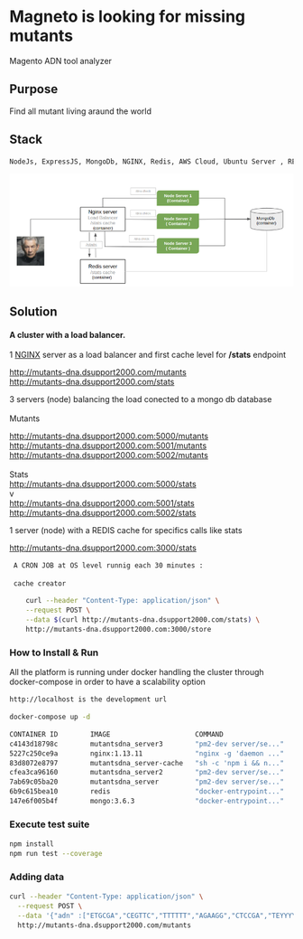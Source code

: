 # Magneto is looking for missing mutants
   
   Magento ADN tool analyzer 


## Purpose
  Find all mutant living araund the world

## Stack
```sh
NodeJs, ExpressJS, MongoDb, NGINX, Redis, AWS Cloud, Ubuntu Server , REST API Standar
```

![alt text](picture.png)

## Solution

  #### A cluster with a load balancer.
  
   1  <a href="https://github.com/danillanos/mutants-dna/blob/master/config/nginx/nginx.conf#L14-L20">NGINX</a> server as a load balancer and first cache level for  <b>/stats</b> endpoint
          <div> 
            <a href="http://mutants-dna.dsupport2000.com/mutants" >http://mutants-dna.dsupport2000.com/mutants</a>
            <br/>
          </div>
          <div> 
            <a href="http://mutants-dna.dsupport2000.com/stats" >http://mutants-dna.dsupport2000.com/stats</a>
          </div>

   3 servers (node) balancing the load conected to a mongo db database 
        <br/>
        <br/>
        Mutants
        <div> 
            <a href="http://mutants-dna.dsupport2000.com:5000/mutants" >http://mutants-dna.dsupport2000.com:5000/mutants</a>
            <br/>
        </div>
        <div> 
            <a href="http://mutants-dna.dsupport2000.com:5001/mutants" >http://mutants-dna.dsupport2000.com:5001/mutants</a>
            <br/>
        </div>
        <div> 
            <a href="http://mutants-dna.dsupport2000.com:5002/mutants" >http://mutants-dna.dsupport2000.com:5002/mutants</a>
        </div>
        <br/>
        Stats
        <div> 
            <a href="http://mutants-dna.dsupport2000.com:5000/stats" >http://mutants-dna.dsupport2000.com:5000/stats</a>
              <br/>v
        </div>
        <div> 
            <a href="http://mutants-dna.dsupport2000.com:5001/stats" >http://mutants-dna.dsupport2000.com:5001/stats</a>
              <br/>
        </div>
        <div> 
            <a href="http://mutants-dna.dsupport2000.com:5002/stats" >http://mutants-dna.dsupport2000.com:5002/stats</a>
        </div>

  1 server (node) with a REDIS  cache for specifics calls like stats
        <div> 
            <a href="http://mutants-dna.dsupport2000.com:3000/stats" >http://mutants-dna.dsupport2000.com:3000/stats</a>
        </div>

     A CRON JOB at OS level runnig each 30 minutes :
     
     cache creator
```sh
    curl --header "Content-Type: application/json" \
    --request POST \
    --data $(curl http://mutants-dna.dsupport2000.com/stats) \
    http://mutants-dna.dsupport2000.com:3000/store
```    

### How to Install & Run

All the platform is running under docker handling the cluster through docker-compose in order to have a scalability option 
```sh
http://localhost is the development url
```
```sh
docker-compose up -d
```
```sh
CONTAINER ID        IMAGE                     COMMAND                  CREATED             STATUS              PORTS                      NAMES
c4143d18798c        mutantsdna_server3        "pm2-dev server/se..."   About an hour ago   Up About an hour    0.0.0.0:5002->5000/tcp     mutantsdna_server3_1
5227c250ce9a        nginx:1.13.11             "nginx -g 'daemon ..."   About an hour ago   Up About an hour    0.0.0.0:80->80/tcp         mutantsdna_nginx_1
83d8072e8797        mutantsdna_server-cache   "sh -c 'npm i && n..."   About an hour ago   Up About an hour    0.0.0.0:3000->3000/tcp     mutantsdna_server-cache_1
cfea3ca96160        mutantsdna_server2        "pm2-dev server/se..."   About an hour ago   Up About an hour    0.0.0.0:5001->5000/tcp     mutantsdna_server2_1
7ab69c05ba20        mutantsdna_server         "pm2-dev server/se..."   About an hour ago   Up About an hour    0.0.0.0:5000->5000/tcp     mutantsdna_server_1
6b9c615bea10        redis                     "docker-entrypoint..."   About an hour ago   Up About an hour    6379/tcp                   cache
147e6f005b4f        mongo:3.6.3               "docker-entrypoint..."   About an hour ago   Up About an hour    0.0.0.0:27017->27017/tcp   mutantsdna_mongodb_1

```

### Execute test suite
```sh
npm install 
npm run test --coverage
```
    
### Adding data 
```sh
curl --header "Content-Type: application/json" \
  --request POST \
  --data '{"adn" :["ETGCGA","CEGTTC","TTTTTT","AGAAGG","CTCCGA","TEYYYY"]}' \
  http://mutants-dna.dsupport2000.com/mutants
```




